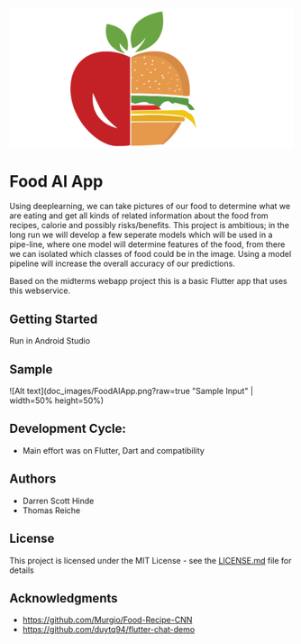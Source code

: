 
![Alt text](doc_images/logo.PNG?raw=true "Logo")

# Food AI App

Using deeplearning, we can take pictures of our food to determine what we are eating and get all kinds of related information about the food from recipes, calorie and possibly risks/benefits.
This project is ambitious; in the long run we will develop a few seperate models which will be used in a pipe-line, where one model will determine features of the food, from there we can isolated which classes of food could be in the image. Using a model pipeline will increase the overall accuracy of our predictions.

Based on the midterms webapp project this is a basic Flutter app that uses this webservice.


## Getting Started
Run in Android Studio

## Sample
![Alt text](doc_images/FoodAIApp.png?raw=true "Sample Input" | width=50% height=50%)

## Development Cycle: 
- Main effort was on Flutter, Dart and compatibility

 

## Authors

- Darren Scott Hinde
- Thomas Reiche

## License

This project is licensed under the MIT License - see the [LICENSE.md](LICENSE.md) file for details

## Acknowledgments

* https://github.com/Murgio/Food-Recipe-CNN
* https://github.com/duytq94/flutter-chat-demo


